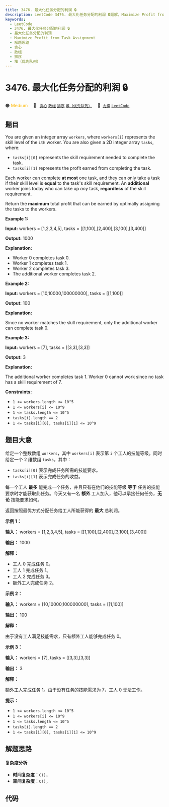 ```yaml
---
title: 3476. 最大化任务分配的利润 🔒
description: LeetCode 3476. 最大化任务分配的利润 🔒题解，Maximize Profit from Task Assignment，包含解题思路、复杂度分析以及完整的 JavaScript 代码实现。
keywords:
  - LeetCode
  - 3476. 最大化任务分配的利润 🔒
  - 最大化任务分配的利润
  - Maximize Profit from Task Assignment
  - 解题思路
  - 贪心
  - 数组
  - 排序
  - 堆（优先队列）
---
```


# 3476. 最大化任务分配的利润 🔒

🟠 <font color=#ffb800>Medium</font>&emsp; 🔖&ensp; [`贪心`](/tag/greedy.md) [`数组`](/tag/array.md) [`排序`](/tag/sorting.md) [`堆（优先队列）`](/tag/heap-priority-queue.md)&emsp; 🔗&ensp;[`力扣`](https://leetcode.cn/problems/maximize-profit-from-task-assignment) [`LeetCode`](https://leetcode.com/problems/maximize-profit-from-task-assignment)

## 题目

You are given an integer array `workers`, where `workers[i]` represents the
skill level of the `ith` worker. You are also given a 2D integer array
`tasks`, where:

  * `tasks[i][0]` represents the skill requirement needed to complete the task.
  * `tasks[i][1]` represents the profit earned from completing the task.

Each worker can complete **at most** one task, and they can only take a task
if their skill level is **equal** to the task's skill requirement. An
**additional** worker joins today who can take up _any_ task, **regardless**
of the skill requirement.

Return the **maximum** total profit that can be earned by optimally assigning
the tasks to the workers.



**Example 1:**

**Input:** workers = [1,2,3,4,5], tasks = [[1,100],[2,400],[3,100],[3,400]]

**Output:** 1000

**Explanation:**

  * Worker 0 completes task 0.
  * Worker 1 completes task 1.
  * Worker 2 completes task 3.
  * The additional worker completes task 2.

**Example 2:**

**Input:** workers = [10,10000,100000000], tasks = [[1,100]]

**Output:** 100

**Explanation:**

Since no worker matches the skill requirement, only the additional worker can
complete task 0.

**Example 3:**

**Input:** workers = [7], tasks = [[3,3],[3,3]]

**Output:** 3

**Explanation:**

The additional worker completes task 1. Worker 0 cannot work since no task has
a skill requirement of 7.



**Constraints:**

  * `1 <= workers.length <= 10^5`
  * `1 <= workers[i] <= 10^9`
  * `1 <= tasks.length <= 10^5`
  * `tasks[i].length == 2`
  * `1 <= tasks[i][0], tasks[i][1] <= 10^9`


## 题目大意

给定一个整数数组 `workers`，其中 `workers[i]` 表示第 `i` 个工人的技能等级。同时给定一个 2 维数组 `tasks`，其中：

  * `tasks[i][0]` 表示完成任务所需的技能要求。
  * `tasks[i][1]` 表示完成任务的收益。

每一个工人 **最多**  能完成一个任务，并且只有在他们的技能等级 **等于**  任务的技能要求时才能获取此任务。今天又有一名 **额外**
工人加入，他可以承接任何任务，**无论**  技能要求如何。

返回按照最优方式分配任务给工人所能获得的 **最大** 总利润。



**示例 1：**

**输入：** workers = [1,2,3,4,5], tasks = [[1,100],[2,400],[3,100],[3,400]]

**输出：** 1000

**解释：**

  * 工人 0 完成任务 0。
  * 工人 1 完成任务 1。
  * 工人 2 完成任务 3。
  * 额外工人完成任务 2。

**示例 2：**

**输入：** workers = [10,10000,100000000], tasks = [[1,100]]

**输出：** 100

**解释：**

由于没有工人满足技能需求，只有额外工人能够完成任务 0。

**示例 3：**

**输入：** workers = [7], tasks = [[3,3],[3,3]]

**输出：** 3

**解释：**

额外工人完成任务 1。由于没有任务的技能需求为 7，工人 0 无法工作。



**提示：**

  * `1 <= workers.length <= 10^5`
  * `1 <= workers[i] <= 10^9`
  * `1 <= tasks.length <= 10^5`
  * `tasks[i].length == 2`
  * `1 <= tasks[i][0], tasks[i][1] <= 10^9`


## 解题思路

#### 复杂度分析

- **时间复杂度**：`O()`，
- **空间复杂度**：`O()`，

## 代码

```javascript

```